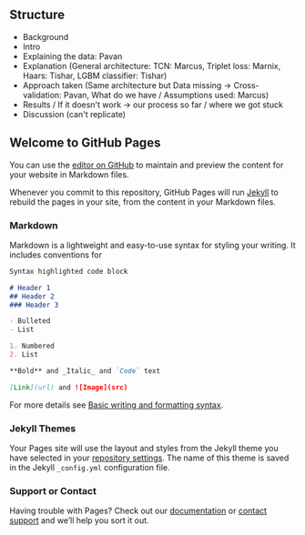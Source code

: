## Structure
- Background
- Intro
- Explaining the data: Pavan
- Explanation (General architecture: TCN: Marcus, Triplet loss: Marnix, Haars: Tishar, LGBM classifier: Tishar)
- Approach taken (Same architecture but Data missing -> Cross-validation: Pavan, What do we have / Assumptions used: Marcus)
- Results / If it doesn't work -> our process so far / where we got stuck 
- Discussion (can't replicate)



## Welcome to GitHub Pages

You can use the [editor on GitHub](https://github.com/PavanPrasad-HG/deeplearninggroup23.github.io/edit/gh-pages/index.md) to maintain and preview the content for your website in Markdown files.

Whenever you commit to this repository, GitHub Pages will run [Jekyll](https://jekyllrb.com/) to rebuild the pages in your site, from the content in your Markdown files.

### Markdown

Markdown is a lightweight and easy-to-use syntax for styling your writing. It includes conventions for

```markdown
Syntax highlighted code block

# Header 1
## Header 2
### Header 3

- Bulleted
- List

1. Numbered
2. List

**Bold** and _Italic_ and `Code` text

[Link](url) and ![Image](src)
```

For more details see [Basic writing and formatting syntax](https://docs.github.com/en/github/writing-on-github/getting-started-with-writing-and-formatting-on-github/basic-writing-and-formatting-syntax).

### Jekyll Themes

Your Pages site will use the layout and styles from the Jekyll theme you have selected in your [repository settings](https://github.com/PavanPrasad-HG/deeplearninggroup23.github.io/settings/pages). The name of this theme is saved in the Jekyll `_config.yml` configuration file.

### Support or Contact

Having trouble with Pages? Check out our [documentation](https://docs.github.com/categories/github-pages-basics/) or [contact support](https://support.github.com/contact) and we’ll help you sort it out.

